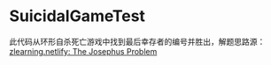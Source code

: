 # SuicidalGameTest

此代码从环形自杀死亡游戏中找到最后幸存者的编号并胜出，解题思路源：[zlearning.netlify: The Josephus Problem](https://zlearning.netlify.com/math/concretemath/josephus)

